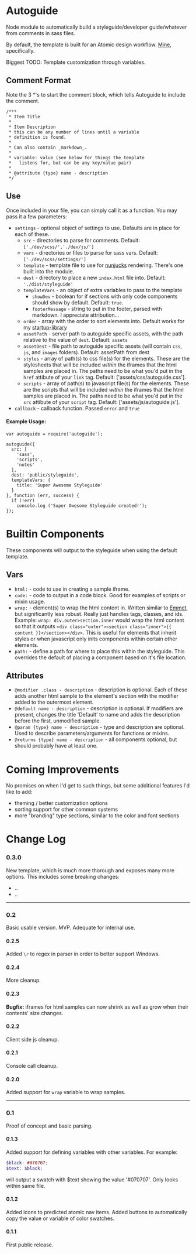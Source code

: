 # Autoguide

Node module to automatically build a styleguide/developer guide/whatever from comments in sass files.

By default, the template is built for an Atomic design workflow. [Mine](https://github.com/jhereg00/startup-library), specifically.

Biggest TODO: Template customization through variables.

## Comment Format

Note the 3 \*'s to start the comment block, which tells Autoguide to include the comment.

```
/***
 * Item Title
 *
 * Item Description
 * this can be any number of lines until a variable
 * definition is found.
 *
 * Can also contain _markdown_.
 *
 * variable: value (see below for things the template
 *   listens for, but can be any key/value pair)
 *
 * @attribute {type} name - description
 */
```

## Use

Once included in your file, you can simply call it as a function. You may pass it a few parameters:

* `settings` - optional object of settings to use. Defaults are in place for each of these.
  * `src` - directories to parse for comments. Default: `['./dev/scss/','./dev/js/']`
  * `vars` - directories or files to parse for sass vars. Default: `['./dev/scss/settings/']`
  * `template` - template file to use for [nunjucks](http://mozilla.github.io/nunjucks) rendering. There's one built into the module.
  * `dest` - directory to place a new `index.html` file into. Default: `'./dist/styleguide'`
  * `templateVars` - an object of extra variables to pass to the template
    * `showDev` - boolean for if sections with only code components should show by default. Default: `true`.
    * `footerMessage` - string to put in the footer, parsed with markdown. I appreciate attribution...
  * `order` - array with the order to sort elements into. Default works for my [startup-library](https://github.com/jhereg00/startup-library)
  * `assetPath` - server path to autoguide specific assets, with the path relative to the value of `dest`. Default: `assets`
  * `assetDest` - file path to autoguide specific assets (will contain `css`, `js`, and `images` folders). Default: assetPath from dest
  * `styles` - array of path(s) to css file(s) for the elements. These are the stylesheets that will be included _within_ the iframes that the html samples are placed in.  The paths need to be what you'd put in the `href` attibute of your `link` tag. Default: ['assets/css/autoguide.css'].
  * `scripts` - array of path(s) to javascript file(s) for the elements. These are the scripts that will be included _within_ the iframes that the html samples are placed in.  The paths need to be what you'd put in the `src` attibute of your `script` tag. Default: ['assets/js/autoguide.js'].
* `callback` - callback function. Passed `error` and `true`

#### Example Usage:

```
var autoguide = require('autoguide');

autoguide({
  src: [
    'sass',
    'scripts',
    'notes'
  ],
  dest: 'public/styleguide',
  templateVars: {
    title: 'Super Awesome Styleguide'
  }
}, function (err, success) {
  if (!err)
    console.log ('Super Awesome Styleguide created!');
});
```

# Builtin Components

These components will output to the styleguide when using the default template.

## Vars

* `html:` - code to use in creating a sample iframe.
* `code:` - code to output in a code block. Good for examples of scripts or mixin usage.
* `wrap:` - element(s) to wrap the html content in. Written similar to [Emmet](http://emmet.io/), but significantly less robust. Really just handles tags, classes, and ids. Example: `wrap: div.outer>section.inner` would wrap the html content so that it outputs `<div class="outer"><section class="inner">{{ content }}</section></div>`.  This is useful for elements that inherit styles or when javascript only inits components within certain other elements.
* `path:` - define a path for where to place this within the styleguide.  This overrides the default of placing a component based on it's file location.

## Attributes

* `@modifier .class - description` - description is optional. Each of these adds another html sample to the element's section with the modifier added to the outermost element.
* `@default name - description` - description is optional. If modifiers are present, changes the title 'Default' to name and adds the description before the first, unmodified sample.
* `@param {type} name - description` - type and description are optional. Used to describe parameters/arguments for functions or mixins.
* `@returns {type} name - description` - all components optional, but should probably have at least one.

# Coming Improvements

No promises on when I'd get to such things, but some additional features I'd like to add:
* theming / better customization options
* sorting support for other common systems
* more "branding" type sections, similar to the color and font sections

# Change Log

### 0.3.0
New template, which is much more thorough and exposes many more options.  This includes some breaking changes:
* ..
* ..

---

### 0.2
Basic usable version. MVP. Adequate for internal use.

#### 0.2.5
Added `\r` to regex in parser in order to better support Windows.

#### 0.2.4
More cleanup.

#### 0.2.3
**Bugfix:** iframes for html samples can now shrink as well as grow when their contents' size changes.

#### 0.2.2
Client side js cleanup.

#### 0.2.1
Console call cleanup.

#### 0.2.0
Added support for `wrap` variable to wrap samples.

---

### 0.1
Proof of concept and basic parsing.

#### 0.1.3
Added support for defining variables with other variables. For example:
```scss
$black: #070707;
$text: $black;
```
will output a swatch with $text showing the value '#070707'.  Only looks within same file.

#### 0.1.2
Added icons to predicted atomic nav items.  Added buttons to automatically copy the value or variable of color swatches.

#### 0.1.1
First public release.
